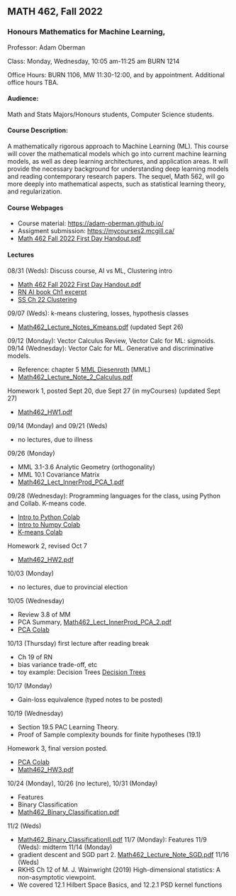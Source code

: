## MATH 462, Fall 2022
### Honours Mathematics for Machine Learning,

Professor: Adam Oberman

Class: Monday, Wednesday, 10:05 am-11:25 am BURN 1214

Office Hours: BURN 1106, MW 11:30-12:00, and by appointment. Additional office hours TBA.

#### Audience: 

Math and Stats Majors/Honours students, Computer Science students.

#### Course Description:

A mathematically rigorous approach to Machine Learning (ML).  This course will cover the mathematical models which go into current machine learning models, as well as deep learning architectures, and application areas.  It will provide the necessary background for   understanding deep learning models and reading contemporary research papers. The sequel, Math 562, will go more deeply into mathematical aspects, such as statistical learning theory, and regularization.   

#### Course Webpages

- Course material:  https://adam-oberman.github.io/  
- Assigment submission: https://mycourses2.mcgill.ca/ 
- [Math 462 Fall 2022 First Day Handout.pdf](https://adam-oberman.github.io/pdfs/Math462/Math.462.Fall.2022.First.Day.Handout.pdf)

#### Lectures
08/31 (Weds): Discuss course, AI vs ML, Clustering intro
  - [Math 462 Fall 2022 First Day Handout.pdf](https://adam-oberman.github.io/pdfs/Math462/Math.462.Fall.2022.First.Day.Handout.pdf)
  - [RN AI book Ch1 excerpt](https://adam-oberman.github.io/pdfs/Math462/RN.AI.book.Ch1.excerpt.pdf)
  - [SS Ch 22 Clustering](https://adam-oberman.github.io/pdfs/Math462/SS.Ch.22.pdf)
 
09/07 (Weds): k-means clustering, losses, hypothesis classes

- [Math462_Lecture_Notes_Kmeans.pdf](https://adam-oberman.github.io/pdfs/Math462/Math462_Lecture_Notes_Kmeans.pdf)  (updated Sept 26)


09/12 (Monday): Vector Calculus Review, Vector Calc for ML: sigmoids.
09/14 (Wednesday): Vector Calc for ML. Generative and discriminative models.
- Reference: chapter 5 [MML Diesenroth](https://mml-book.github.io/) [MML] 
- [Math462_Lecture_Note_2_Calculus.pdf](https://adam-oberman.github.io/pdfs/Math462/Math462_Lecture_Note_2_Calculus.pdf)

Homework 1, posted Sept 20, due Sept 27 (in myCourses)  (updated Sept 27)
- [Math462_HW1.pdf](https://adam-oberman.github.io/pdfs/Math462/Math462_HW1.pdf)

09/14 (Monday) and 09/21 (Weds)
- no lectures, due to illness

09/26 (Monday)
- MML 3.1-3.6 Analytic Geometry (orthogonality)
- MML 10.1 Covariance Matrix 
- [Math462_Lect_InnerProd_PCA_1.pdf](https://adam-oberman.github.io/pdfs/Math462/Math462_Lect_InnerProd_PCA_1.pdf)

09/28 (Wednesday): Programming languages for the class, using Python and Collab.  K-means code.
- [Intro to Python Colab](https://colab.research.google.com/drive/1i5JbthN7UX8N14IjYBMdBiPW5M44cQUt?usp=sharing)
- [Intro to Numpy Colab](https://colab.research.google.com/drive/17kradohn-30zmf_VvWHv2g0QguXeenIj?usp=sharing)
- [K-means Colab](https://colab.research.google.com/drive/1w_uBtxKdBcAIZN51qxtIh99mnUJ1SNiI)

Homework 2, revised Oct 7
- [Math462_HW2.pdf](https://adam-oberman.github.io/pdfs/Math462/Math462_HW2.pdf)

10/03 (Monday) 
- no lectures, due to provincial election

10/05 (Wednesday)
- Review 3.8 of MM
- PCA Summary, [Math462_Lect_InnerProd_PCA_2.pdf](https://adam-oberman.github.io/pdfs/Math462/Math462_Lect_InnerProd_PCA_2.pdf)
- [PCA Colab](https://colab.research.google.com/drive/1MjaWPqB9-sQSI9r_Egj9Cu1AhBX276eU?usp=sharing)

10/13 (Thursday) first lecture after reading break
- Ch 19 of RN
- bias variance trade-off, etc
- toy example: Decision Trees [Decision Trees](https://adam-oberman.github.io/pdfs/Math462/RN_Decision_trees.pdf)

10/17 (Monday)
- Gain-loss equivalence (typed notes to be posted)

10/19 (Wednesday)
- Section 19.5 PAC Learning Theory.
- Proof of Sample complexity bounds for finite hypotheses (19.1)

Homework 3, final version posted.
- [PCA Colab](https://colab.research.google.com/drive/1MjaWPqB9-sQSI9r_Egj9Cu1AhBX276eU?usp=sharing)
- [Math462_HW3.pdf](https://adam-oberman.github.io/pdfs/Math462/Math462_HW3.pdf)

10/24 (Monday), 10/26 (no lecture), 10/31 (Monday)
- Features
- Binary Classification 
- [Math462_Binary_Classification.pdf](https://adam-oberman.github.io/pdfs/Math462/Math462_Binary_Classification.pdf)

11/2 (Weds)
- [Math462_Binary_ClassificationII.pdf](https://adam-oberman.github.io/pdfs/Math462/Math462_Binary_ClassificationII.pdf)
11/7 (Monday): Features
11/9 (Weds): midterm
11/14 (Monday)
- gradient descent and SGD part 2. [Math462_Lecture_Note_SGD.pdf](https://adam-oberman.github.io/pdfs/Math462/Math462_Lecture_Note_SGD.pdf)
11/16 (Weds) 
- RKHS Ch 12 of M. J. Wainwright (2019) High-dimensional statistics: A non-asymptotic viewpoint. 
- We covered 12.1 Hilbert Space Basics, and 12.2.1 PSD kernel functions


